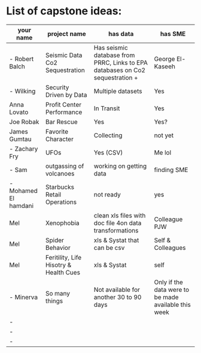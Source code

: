 # List of capstone ideas:
your name | project name | has data | has SME
| - | - | - | - |
| - Robert Balch | Seismic Data Co2 Sequestration | Has seismic database from PRRC, Links to EPA databases on Co2 sequestration + | George El-Kaseeh 
| - Wilking| Security Driven by Data | Multiple datasets | Yes|
| Anna Lovato | Profit Center Performance | In Transit | Yes
| Joe Robak | Bar Rescue | Yes | Yes? |
| James Gumtau | Favorite Character | Collecting | not yet |
| - Zachary Fry | UFOs | Yes (CSV) | Me lol
| - Sam | outgassing of volcanoes | working on getting data | finding SME |
| - Mohamed El hamdani |  Starbucks Retail Operations       |   not ready     | yes |
| Mel | Xenophobia | clean xls files with doc file 4on data transformations | Colleague PJW
| Mel | Spider Behavior | xls & Systat that can be csv | Self & Colleagues
| Mel | Feritility, Life Hisotry & Health Cues | xls & Systat | self
| - Minerva | So many things | Not available for another 30 to 90 days | Only if the data were to be made available this week
| - 
| - 
| - 

